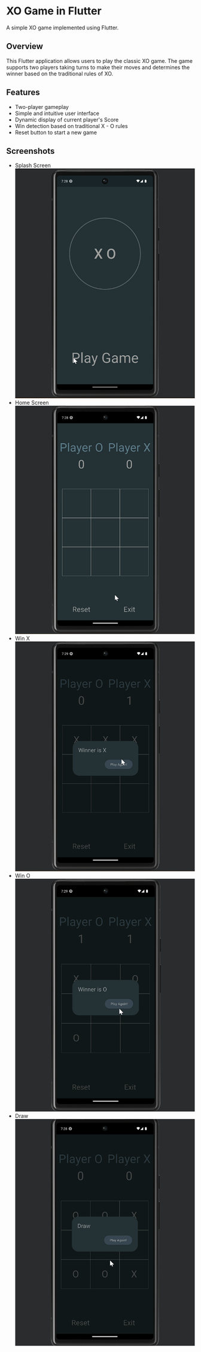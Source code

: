 # XO Game in Flutter

A simple XO game implemented using Flutter.

## Overview

This Flutter application allows users to play the classic XO game. The game supports two players taking turns to make their moves and determines the winner based on the traditional rules of XO.

## Features

- Two-player gameplay
- Simple and intuitive user interface
- Dynamic display of current player's Score
- Win detection based on traditional X - O rules
- Reset button to start a new game

## Screenshots

- Splash Screen
![Splash Screen](screenshots%2Fsplash%20screen.png)
- Home Screen
![Home Screen](screenshots%2FHome%20screen.png)
- Win X
![win x](screenshots%2Fwin.png)
- Win O
![win o](screenshots%2Fwin%20o.png)
- Draw
![draw](screenshots%2Fdraw.png)


